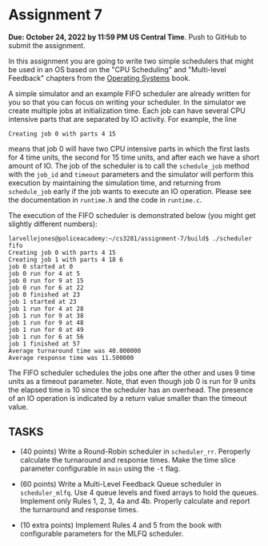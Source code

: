 Assignment 7
============

**Due: October 24, 2022 by 11:59 PM US Central Time**. Push to GitHub to submit the assignment.

In this assignment you are going to write two simple schedulers that might be used in an OS
based on the "CPU Scheduling" and "Multi-level Feedback" chapters from the [Operating Systems](http://pages.cs.wisc.edu/~remzi/OSTEP/) book.

A simple simulator and an example FIFO scheduler are already written for you so that you can focus on writing your scheduler. In the simulator we create multiple jobs at initialization time. Each job can have several CPU intensive parts that are separated by IO activity. For example, the line

```
Creating job 0 with parts 4 15
```

means that job 0 will have two CPU intensive parts in which the first lasts for 4 time units, the second for 15 time
units, and after each we have a short amount of IO. The job of the scheduler is to call the `schedule_job` method with the `job_id` and `timeout` parameters and the simulator will perform this execution by maintaining the simulation time, and returning from `schedule_job` early if the job wants to execute an IO operation. Please see the documentation in `runtime.h` and the code in `runtime.c`.

The execution of the FIFO scheduler is demonstrated below (you might get slightly different numbers):

```
larvellejones@policeacademy:~/cs3281/assignment-7/build$ ./scheduler fifo
Creating job 0 with parts 4 15
Creating job 1 with parts 4 18 6
job 0 started at 0
job 0 run for 4 at 5
job 0 run for 9 at 15
job 0 run for 6 at 22
job 0 finished at 23
job 1 started at 23
job 1 run for 4 at 28
job 1 run for 9 at 38
job 1 run for 9 at 48
job 1 run for 0 at 49
job 1 run for 6 at 56
job 1 finished at 57
Average turnaround time was 40.000000
Average response time was 11.500000
```

The FIFO scheduler schedules the jobs one after the other and uses 9 time units as a timeout parameter. Note, that even though job 0 is run for 9 units the elapsed time is 10 since the scheduler has an overhead. The presence of an IO operation is indicated by a return value smaller than the timeout value.

## TASKS

* (40 points) Write a Round-Robin scheduler in `scheduler_rr`. Peroperly calculate the turnaround and response times. Make the time slice parameter configurable in `main` using the `-t` flag.

* (60 points) Write a Multi-Level Feedback Queue scheduler in `scheduler_mlfq`. Use 4 queue levels and fixed arrays to hold the queues. Implement only Rules 1, 2, 3, 4a and 4b.
Properly calculate and report the turnaround and response times. 

* (10 extra points) Implement Rules 4 and 5 from the book with configurable parameters for the MLFQ scheduler.


